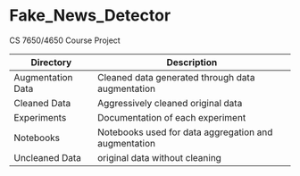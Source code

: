 # Fake_News_Detector
CS 7650/4650 Course Project


| Directory               | Description                                                              |
|-------------------------|--------------------------------------------------------------------------|
| Augmentation Data | Cleaned data generated through data augmentation |
| Cleaned Data | Aggressively cleaned original data  |
| Experiments | Documentation of each experiment |
| Notebooks | Notebooks used for data aggregation and augmentation |
| Uncleaned Data | original data without cleaning | 
